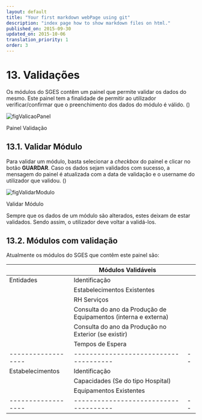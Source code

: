 ```yaml
---
layout: default
title: "Your first markdown webPage using git"
description: "index page how to show markdown files on html."
published_on: 2015-09-30
updated_on: 2015-10-06
translation_priority: 1
order: 3
---
```


<p id="validacao"></p>

# 13. Validações

Os módulos do SGES contêm um painel que permite validar os dados do mesmo. Este painel tem a finalidade de permitir ao utilizador verificar/confirmar que o preenchimento dos dados do módulo é válido.
([](#figValicaoPanel))

![figValicaoPanel](img/pages/13_1.jpg)

<p class="caption" id="figValicaoPanel">Painel Validação</p>

<p id="validarModulo"></p>

## 13.1. Validar Módulo

Para validar um módulo, basta selecionar a *checkbox* do painel e clicar no botão **GUARDAR**. Caso os dados sejam validados com sucesso, a mensagem do painel é atualizada com a data de validação e o username do utilizador que validou.
([](#figValidarModulo))

![figValidarModulo](img/pages/13_1_1.jpg)
<p class="caption" id="figValidarModulo">Validar Módulo</p>

Sempre que os dados de um módulo são alterados, estes deixam de estar validados. Sendo assim, o utilizador deve voltar a validá-los.

<p id="modulosValidaveis"></p>

## 13.2. Módulos com validação

Atualmente os módulos do SGES que contêm este painel são:

|                  |Módulos Validáveis                   |  |
|------------------|-------------------------------------|--|
| Entidades        | Identificação                       |  |
|                  | Estabelecimentos Existentes         |  |
|                  | RH Serviços                         |  |
|                  | Consulta do ano da Produção de Equipamentos (interna e externa)           |  |
|                  | Consulta do ano da Produção no Exterior (se existir)               |  |
|                  | Tempos de Espera                    |  |
|------------------|-------------------------------------|--|
| Estabelecimentos | Identificação                       |  |
|                  | Capacidades (Se do tipo Hospital)   |  |
|                  | Equipamentos Existentes             |  |
|------------------|-------------------------------------|--|
